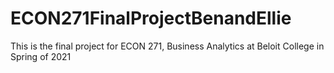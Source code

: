 # ECON271FinalProjectBenandEllie
This is the final project for ECON 271, Business Analytics at Beloit College in Spring of 2021
